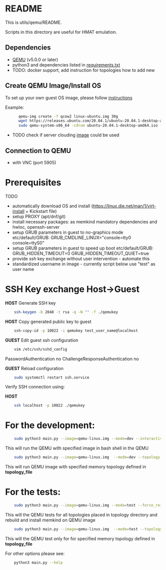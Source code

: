 # **README**

This is utils/qemu/README.

Scripts in this directory are useful for HMAT emulation.

## Dependencies

- [QEMU](https://www.qemu.org/download/#source) (v5.0.0 or later)
- python3 and dependencies listed in [requirements.txt](https://github.com/memkind/memkind/blob/master/utils/qemu/requirements.txt)
- TODO: docker support, add instruction for topologies how to add new

## Create QEMU Image/Install OS
To set up your own guest OS image, please follow [instructions](https://en.wikibooks.org/wiki/QEMU/Images#Creating_an_image)

Example:
```bash
      qemu-img create -f qcow2 linux-ubuntu.img 30g
      wget https://releases.ubuntu.com/20.04.1/ubuntu-20.04.1-desktop-amd64.iso
      sudo qemu-system-x86_64 -cdrom ubuntu-20.04.1-desktop-amd64.iso -cpu host -enable-kvm -m 4G -vnc :5 -drive file=linux-ubuntu.img,format=qcow2 -boot d
```
- TODO check if server clouding [image](https://cloud-images.ubuntu.com/releases/focal/release-20201111/ubuntu-20.04-server-cloudimg-amd64.img) could be used

## Connection to QEMU

- with VNC (port 5905)

# Prerequisites
TODO
- automatically download OS and install (https://linux.die.net/man/1/virt-install + Kickstart file)
- setup PROXY (apt/dnf/git)
- install necessary packages: as memkind mandatory dependencies and hwloc, openssh-server
- setup GRUB parameters  in guest to no-graphics mode etc/default/GRUB: GRUB_CMDLINE_LINUX="console=tty0 console=ttyS0"
- setup GRUB parameters in guest to speed up boot etc/default/GRUB: GRUB_HIDDEN_TIMEOUT=0 GRUB_HIDDEN_TIMEOUT_QUIET=true
- provide ssh key exchange without user intervention - automate this
- standardized username in image - currently script below use "test" as user name

# SSH Key exchange Host->Guest
**HOST** Generate SSH key
```bash
    ssh-keygen -b 2048 -t rsa -q -N "" -f ./qemukey
```

**HOST** Copy generated public key to guest
```bash
    ssh-copy-id -p 10022 -i qemukey test_user_name@localhost
```
**GUEST** Edit guest ssh configuration
```bash
    vim /etc/ssh/sshd_config
```

PasswordAuthentication no
ChallengeResponseAuthentication no

**GUEST** Reload configuration
```bash
    sudo systemctl restart ssh.service
```

Verify SSH connection using:

**HOST**
```bash
    ssh localhost -p 10022 ./qemukey
```

# For the development:

```bash
    sudo python3 main.py --image=qemu-linux.img --mode=dev --interactive
```
This will run the QEMU with specified image in bash shell in the QEMU

```bash
    sudo python3 main.py --image=qemu-linux.img  --mode=dev --topology topology/<topology_file>
```
This will run QEMU image with specified memory topology defined in **topology_file**

# For the tests:

```bash
    sudo python3 main.py --image=qemu-linux.img --mode=test --force_reinstall
```
This will the QEMU tests for all topologies placed in topology directory and rebuild and install memkind on QEMU image

```bash
    sudo python3 main.py --image=qemu-linux.img  --mode=test --topology topology/<topology_file>
```
This will the QEMU test only for for specified memory topology defined in **topology_file**

For other options please see:

```bash
    python3 main.py --help
```